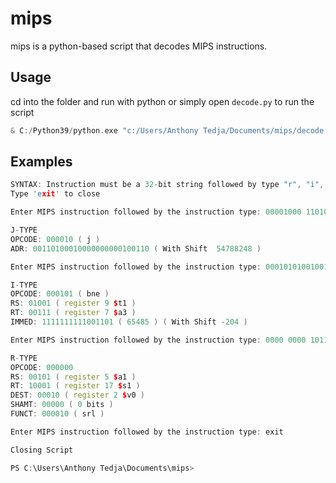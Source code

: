 # mips

mips is a python-based script that decodes MIPS instructions.

## Usage

cd into the folder and run with python or simply open `decode.py` to run the script

```cpp
& C:/Python39/python.exe "c:/Users/Anthony Tedja/Documents/mips/decode.py"
```

## Examples

```cpp
SYNTAX: Instruction must be a 32-bit string followed by type "r", "i", or "j"
Type 'exit' to close

Enter MIPS instruction followed by the instruction type: 00001000 11010001 00000000 00100110 j    

J-TYPE
OPCODE: 000010 ( j )
ADR: 00110100010000000000100110 ( With Shift  54788248 )

Enter MIPS instruction followed by the instruction type: 00010101001001111111111111001101 i

I-TYPE
OPCODE: 000101 ( bne )
RS: 01001 ( register 9 $t1 )
RT: 00111 ( register 7 $a3 )
IMMED: 1111111111001101 ( 65485 ) ( With Shift -204 )

Enter MIPS instruction followed by the instruction type: 0000 0000 1011 0001 0001 0000 0000 0010 r

R-TYPE
OPCODE: 000000
RS: 00101 ( register 5 $a1 )
RT: 10001 ( register 17 $s1 )
DEST: 00010 ( register 2 $v0 )
SHAMT: 00000 ( 0 bits )
FUNCT: 000010 ( srl )

Enter MIPS instruction followed by the instruction type: exit

Closing Script

PS C:\Users\Anthony Tedja\Documents\mips>
```
